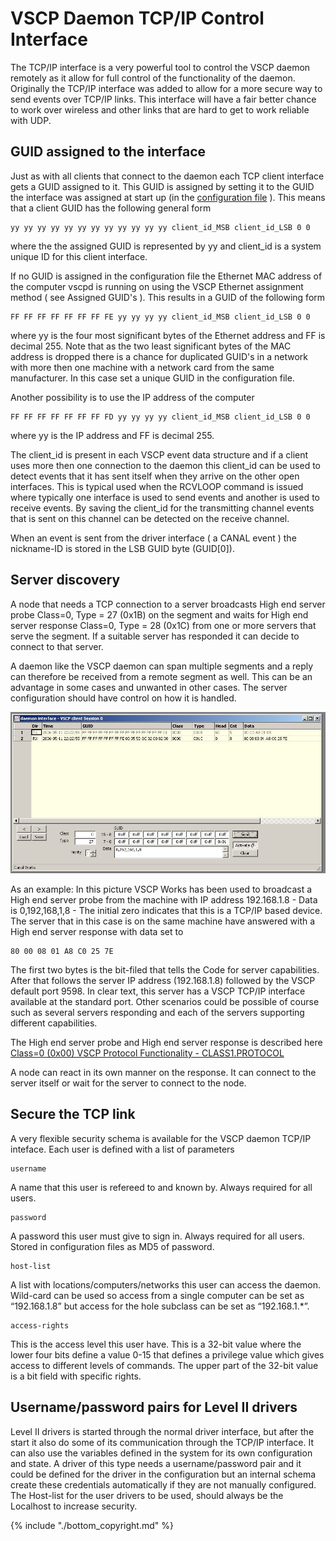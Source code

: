 # VSCP Daemon TCP/IP Control Interface

 
The TCP/IP interface is a very powerful tool to control the VSCP daemon remotely as it allow for full control of the functionality of the daemon. Originally the TCP/IP interface was added to allow for a more secure way to send events over TCP/IP links. This interface will have a fair better chance to work over wireless and other links that are hard to get to work reliable with UDP.  

## GUID assigned to the interface

Just as with all clients that connect to the daemon each TCP client interface gets a GUID assigned to it. This GUID is assigned by setting it to the GUID the interface was assigned at start up (in the [configuration file](./configuring_the_vscp_daemon.md) ). This means that a client GUID has the following general form

    yy yy yy yy yy yy yy yy yy yy yy yy client_id_MSB client_id_LSB 0 0

where the the assigned GUID is represented by yy and client_id is a system unique ID for this client interface.

If no GUID is assigned in the configuration file the Ethernet MAC address of the computer vscpd is running on using the VSCP Ethernet assignment method ( see Assigned GUID's ). This results in a GUID of the following form

    FF FF FF FF FF FF FF FE yy yy yy yy client_id_MSB client_id_LSB 0 0 

where yy is the four most significant bytes of the Ethernet address and FF is decimal 255. Note that as the two least significant bytes of the MAC address is dropped there is a chance for duplicated GUID's in a network with more then one machine with a network card from the same manufacturer. In this case set a unique GUID in the configuration file.

Another possibility is to use the IP address of the computer

    FF FF FF FF FF FF FF FD yy yy yy yy client_id_MSB client_id_LSB 0 0 

where yy is the IP address and FF is decimal 255.

The client_id is present in each VSCP event data structure and if a client uses more then one connection to the daemon this client_id can be used to detect events that it has sent itself when they arrive on the other open interfaces. This is typical used when the RCVLOOP command is issued where typically one interface is used to send events and another is used to receive events. By saving the client_id for the transmitting channel events that is sent on this channel can be detected on the receive channel.

When an event is sent from the driver interface ( a CANAL event ) the nickname-ID is stored in the LSB GUID byte (GUID[0]). 

## Server discovery

A node that needs a TCP connection to a server broadcasts High end server probe Class=0, Type = 27 (0x1B) on the segment and waits for High end server response Class=0, Type = 28 (0x1C) from one or more servers that serve the segment. If a suitable server has responded it can decide to connect to that server.

A daemon like the VSCP daemon can span multiple segments and a reply can therefore be received from a remote segment as well. This can be an advantage in some cases and unwanted in other cases. The server configuration should have control on how it is handled.

![](./images/highenddiscovery.jpg)

As an example: In this picture VSCP Works has been used to broadcast a High end server probe from the machine with IP address 192.168.1.8 - Data is 0,192,168,1,8 - The initial zero indicates that this is a TCP/IP based device. The server that in this case is on the same machine have answered with a High end server response with data set to

    80 00 08 01 A8 C0 25 7E

The first two bytes is the bit-filed that tells the Code for server capabilities. After that follows the server IP address (192.168.1.8) followed by the VSCP default port 9598.
In clear text, this server has a VSCP TCP/IP interface available at the standard port.
Other scenarios could be possible of course such as several servers responding and each of the servers supporting different capabilities.

The High end server probe and High end server response is described here [Class=0 (0x00) VSCP Protocol Functionality - CLASS1.PROTOCOL](https://grodansparadis.gitbooks.io/the-vscp-specification/class1.protocol.html#type27)

A node can react in its own manner on the response. It can connect to the server itself or wait for the server to connect to the node.


## Secure the TCP link

A very flexible security schema is available for the VSCP daemon TCP/IP inteface. Each user is defined with a list of parameters 

    username

A name that this user is refereed to and known by. Always required for all users. 

    password

A password this user must give to sign in. Always required for all users. Stored in configuration files as MD5 of password.

    host-list

A list with locations/computers/networks this user can access the daemon. Wild-card can be used so access from a single computer can be set as “192.168.1.8” but access for the hole subclass can be set as “192.168.1.*”.

    access-rights

This is the access level this user have. This is a 32-bit value where the lower four bits define a value 0-15 that defines a privilege value which gives access to different levels of commands. The upper part of the 32-bit value is a bit field with specific rights.

## Username/password pairs for Level II drivers

Level II drivers is started through the normal driver interface, but after the start it also do some of its communication through the TCP/IP interface. It can also use the variables defined in the system for its own configuration and state. A driver of this type needs a username/password pair and it could be defined for the driver in the configuration but an internal schema create these credentials automatically if they are not manually configured. The Host-list for the user drivers to be used, should always be the Localhost to increase security.


{% include "./bottom_copyright.md" %}
